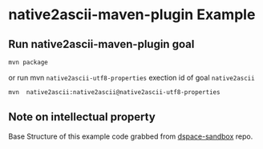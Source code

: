 
# native2ascii-maven-plugin Example

## Run native2ascii-maven-plugin goal

```bash
mvn package
```

or run mvn `native2ascii-utf8-properties` exection id of goal `native2ascii`

```bash
mvn  native2ascii:native2ascii@native2ascii-utf8-properties
```

## Note on intellectual property
Base Structure of this example code grabbed from [dspace-sandbox](https://github.com/DSpace-Labs/dspace-sandbox/tree/a17fe69a08fb629f7da574cfc95632dc0e9118a8/team/maven/plugins/dspace-native2ascii-plugin/tags/dspace-native2ascii-plugin-1.0/src/example) repo.

